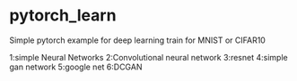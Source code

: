 # pytorch_learn
Simple pytorch example for deep learning
train for MNIST or CIFAR10

1:simple Neural Networks
2:Convolutional neural network
3:resnet
4:simple gan network
5:google net
6:DCGAN
